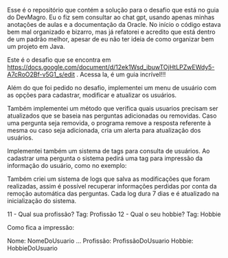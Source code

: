 Esse é o repositório que contém a solução para o desafio que está no guia do DevMagro. Eu o fiz sem consultar ao chat gpt, usando apenas minhas anotações de aulas e a documentação da Oracle. No início o código estava bem mal organizado e bizarro, mas já refatorei e acredito que está dentro de um padrão melhor, apesar de eu não ter ideia de como organizar bem um projeto em Java.

Este é o desafio que se encontra em https://docs.google.com/document/d/12ek1Wsd_ibuwTOjHtLPZwEWdy5-A7cRoO2Bf-v5G1_s/edit . Acessa la, é um guia incrível!!!

Além do que foi pedido no desafio, implementei um menu de usuário com as opções para cadastrar, modificar e atualizar os usuários. 

Também implementei um método que verifica quais usuarios precisam ser atualizados que se baseia nas perguntas adicionadas ou removidas. Caso uma pergunta seja removida, o programa remove a resposta referente à mesma ou caso seja adicionada, cria um alerta para atualização dos usuários.

Implementei também um sistema de tags para consulta de usuários. Ao cadastrar uma pergunta o sistema pedirá uma tag para impressão da informação do usuário, como no exemplo:

Também criei um sistema de logs que salva as modificações que foram realizadas, assim é possível recuperar informações perdidas por conta da remoção automática das perguntas. Cada log dura 7 dias e é atualizado na inicialização do sistema.

11 - Qual sua profissão?
Tag: Profissão
12 - Qual o seu hobbie?
Tag: Hobbie

Como fica a impressão:

Nome: NomeDoUsuario
...
Profissão: ProfissãoDoUsuario
Hobbie: HobbieDoUsuario
